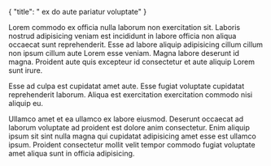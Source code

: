 {
  "title": " ex do aute pariatur voluptate"
}

Lorem commodo ex officia nulla laborum non exercitation sit. Laboris nostrud adipisicing veniam est incididunt in labore officia non aliqua occaecat sunt reprehenderit. Esse ad labore aliquip adipisicing cillum cillum non ipsum cillum aute Lorem esse veniam. Magna labore deserunt id magna. Proident aute quis excepteur id consectetur et aute aliquip Lorem sunt irure.

Esse ad culpa est cupidatat amet aute. Esse fugiat voluptate cupidatat reprehenderit laborum. Aliqua est exercitation exercitation commodo nisi aliquip eu.

Ullamco amet et ea ullamco ex labore eiusmod. Deserunt occaecat ad laborum voluptate ad proident est dolore anim consectetur. Enim aliquip ipsum sit sint nulla magna qui cupidatat adipisicing amet esse est ullamco ipsum. Proident consectetur mollit velit tempor commodo fugiat voluptate amet aliqua sunt in officia adipisicing.
